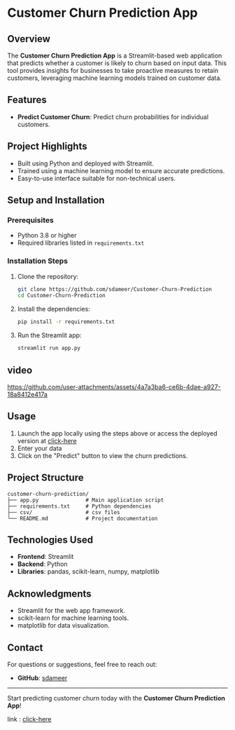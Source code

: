 # Customer Churn Prediction App

## Overview
The **Customer Churn Prediction App** is a Streamlit-based web application that predicts whether a customer is likely to churn based on input data. This tool provides insights for businesses to take proactive measures to retain customers, leveraging machine learning models trained on customer data.

## Features
- **Predict Customer Churn**: Predict churn probabilities for individual customers.

## Project Highlights
- Built using Python and deployed with Streamlit.
- Trained using a machine learning model to ensure accurate predictions.
- Easy-to-use interface suitable for non-technical users.

## Setup and Installation

### Prerequisites
- Python 3.8 or higher
- Required libraries listed in `requirements.txt`

### Installation Steps
1. Clone the repository:
   ```bash
   git clone https://github.com/sdameer/Customer-Churn-Prediction
   cd Customer-Churn-Prediction
   ```
2. Install the dependencies:
   ```bash
   pip install -r requirements.txt
   ```
3. Run the Streamlit app:
   ```bash
   streamlit run app.py
   ```
   
## video 

https://github.com/user-attachments/assets/4a7a3ba6-ce6b-4dae-a927-18a8412e417a





## Usage
1. Launch the app locally using the steps above or access the deployed version at [click-here](https://customer-churn-sdameer01.streamlit.app)
2. Enter your data
3. Click on the "Predict" button to view the churn predictions.



## Project Structure
```
customer-churn-prediction/
├── app.py               # Main application script
├── requirements.txt     # Python dependencies      
├── csv/                 # csv files
└── README.md            # Project documentation
```

## Technologies Used
- **Frontend**: Streamlit
- **Backend**: Python
- **Libraries**: pandas, scikit-learn, numpy, matplotlib


## Acknowledgments
- Streamlit for the web app framework.
- scikit-learn for machine learning tools.
- matplotlib for data visualization.

## Contact
For questions or suggestions, feel free to reach out:
- **GitHub**: [sdameer](https://github.com/sdameer)

---
Start predicting customer churn today with the **Customer Churn Prediction App**!

link : [click-here](https://customer-churn-sdameer01.streamlit.app)

